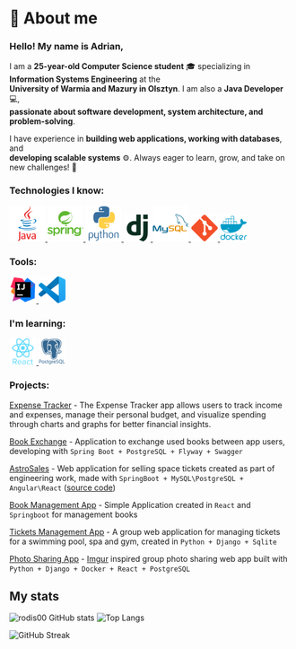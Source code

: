 # 👋 About me
### Hello! My name is Adrian,
I am a **25-year-old Computer Science student** 🎓 specializing in **Information Systems Engineering** at the </br>
**University of Warmia and Mazury in Olsztyn**.
I am also a **Java Developer** 💻, </br>
**passionate about software development, system architecture, and problem-solving**.

I have experience in **building web applications, working with databases**, and</br> 
**developing scalable systems** ⚙️. Always eager to learn, grow, and take on new challenges! 🚀

### Technologies I know:
<a href="https://www.java.com/">
  <img src="https://github.com/devicons/devicon/blob/master/icons/java/java-original-wordmark.svg" alt="java" width="64"/>
</a>
<a href="https://spring.io/projects/spring-boot/">
  <img src="https://github.com/devicons/devicon/blob/master/icons/spring/spring-original-wordmark.svg" alt="spring-boot" width="64"/>
</a>
<a href="https://www.python.org/">
  <img src="https://github.com/devicons/devicon/blob/master/icons/python/python-original-wordmark.svg" alt="python" width="64"/>
</a>
<a href="https://www.djangoproject.com/">
  <img src="https://github.com/devicons/devicon/blob/master/icons/django/django-plain.svg" alt="django" width="48"/>
</a>
<a href="https://www.mysql.com/">
  <img src="https://github.com/devicons/devicon/blob/master/icons/mysql/mysql-original-wordmark.svg" alt="mysql" width="64"/>
</a>
<a href="https://git-scm.com/">
  <img src="https://github.com/devicons/devicon/blob/master/icons/git/git-original.svg" alt="Git" width="48"/>
</a>
<a href="https://www.docker.com/">
  <img src="https://github.com/devicons/devicon/blob/master/icons/docker/docker-plain-wordmark.svg" alt="Docker" width="48"/>
</a>

### Tools:
<a href="https://www.jetbrains.com/idea/">
  <img src="https://github.com/devicons/devicon/blob/master/icons/intellij/intellij-original.svg" alt="intellij IDEA" width="48"/>
</a>
<a href="https://code.visualstudio.com/">
  <img src="https://github.com/devicons/devicon/blob/master/icons/vscode/vscode-original.svg" alt="VS Code" width="48"/>
</a>

### I'm learning:
<a href="https://react.dev/">
  <img src="https://github.com/devicons/devicon/blob/master/icons/react/react-original-wordmark.svg" alt="react" width="48"/>
</a>
<a href="https://www.postgresql.org/">
  <img src="https://github.com/devicons/devicon/blob/master/icons/postgresql/postgresql-plain-wordmark.svg" alt="postgresql" width="48"/>
</a>

### Projects:
[Expense Tracker](https://github.com/rodis00/expense-tracker) - The Expense Tracker app allows users to track income and expenses, manage their personal budget, and visualize spending through charts and graphs for better financial insights.

[Book Exchange](https://github.com/rodis00/book-exchange) - Application to exchange used books between app users, developing with  `Spring Boot + PostgreSQL + Flyway + Swagger`

[AstroSales](https://astrosales.vercel.app/) - Web application for selling space tickets created as part of engineering work, made with `SpringBoot + MySQL\PostgreSQL + Angular\React` 
([source code](https://github.com/rodis00/astrosales))

[Book Management App](https://github.com/rodis00/simple-crud-app) - Simple Application created in `React` and `Springboot` for management books

[Tickets Management App](https://github.com/rodis00/ICC_15_00) - A group web application for managing tickets for a swimming pool, spa and gym, created in `Python + Django + Sqlite`

[Photo Sharing App](https://github.com/rodis00/ICC_Imgur_clone) - [Imgur](https://imgur.com/) inspired group photo sharing web app built with `Python + Django + Docker + React + PostgreSQL`

## My stats
![rodis00 GitHub stats](https://github-readme-stats-ten-omega.vercel.app/api?username=rodis00&show_icons=true&theme=transparent)
![Top Langs](https://github-readme-stats-ten-omega.vercel.app/api/top-langs/?username=rodis00&layout=donut&theme=transparent)

![GitHub Streak](http://github-readme-streak-stats.herokuapp.com?user=rodis00&theme=transparent)

